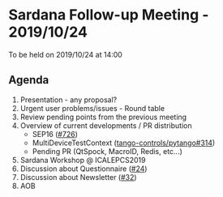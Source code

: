 # Sardana Follow-up Meeting - 2019/10/24

To be held on 2019/10/24 at 14:00

## Agenda

1. Presentation - any proposal?
2. Urgent user problems/issues - Round table
3. Review pending points from the previous meeting
4. Overview of current developments / PR distribution
    * SEP16 ([#726](https://github.com/sardana-org/sardana/pull/726))
    * MultiDeviceTestContext ([tango-controls/pytango#314](https://github.com/tango-controls/pytango/pull/314))
    * Pending PR (QtSpock, MacroID, Redis, etc...)
5. Sardana Workshop @ ICALEPCS2019
6. Discussion about Questionnaire ([#24](https://github.com/sardana-org/sardana-followup/issues/24))
7. Discussion about Newsletter ([#32](https://github.com/sardana-org/sardana-followup/issues/32))
8. AOB
